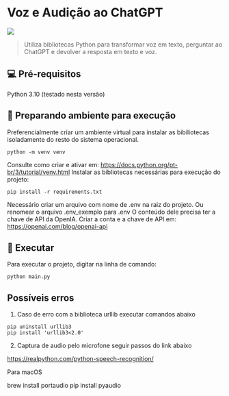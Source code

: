 # Voz e Audição ao ChatGPT 

<img src="https://img.shields.io/badge/Python-3776AB?style=for-the-badge&logo=python&logoColor=white" />

> Utiliza bibliotecas Python para transformar voz em texto, perguntar ao ChatGPT e devolver a resposta em texto e voz.

## 💻 Pré-requisitos

Python 3.10 (testado nesta versão)


## 🚀 Preparando ambiente para execução

Preferencialmente criar um ambiente virtual para instalar as bibiliotecas isoladamente do resto do sistema operacional.

```
python -m venv venv
```
Consulte como criar e ativar em: https://docs.python.org/pt-br/3/tutorial/venv.html
Instalar as bibliotecas necessárias para execução do projeto:

```
pip install -r requirements.txt
```

Necessário criar um arquivo com nome de .env na raiz do projeto. 
Ou renomear o arquivo .env_exemplo para .env
O conteúdo dele precisa ter a chave de API da OpenIA.
Criar a conta e a chave de API em: https://openai.com/blog/openai-api

## 🚀 Executar

Para executar o projeto, digitar na linha de comando:

```
python main.py
```

## Possíveis erros

1. Caso de erro com a biblioteca urllib executar comandos abaixo

```
pip uninstall urllib3
pip install 'urllib3<2.0'
```

2. Captura de audio pelo microfone seguir passos do link abaixo

https://realpython.com/python-speech-recognition/

Para macOS

brew install portaudio
pip install pyaudio
